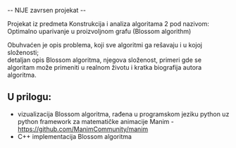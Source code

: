 -- NIJE zavrsen projekat -- 

Projekat iz predmeta Konstrukcija i analiza algoritama 2 pod nazivom: Optimalno uparivanje u proizvoljnom grafu (Blossom algorithm)

Obuhvaćen je opis problema, koji sve algoritmi ga rešavaju i u kojoj složenosti;                                                       
detaljan opis Blossom algoritma, njegova složenost, primeri gde se algoritam može primeniti u realnom životu i kratka biografija autora algoritma.

## U prilogu:
- vizualizacija Blossom algoritma, rađena u programskom jeziku python uz python framework za matematičke animacije Manim - https://github.com/ManimCommunity/manim
- C++ implementacija Blossom algoritma
